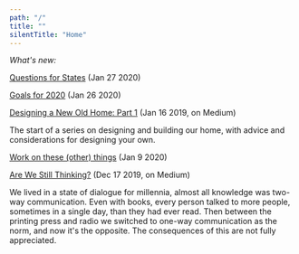 ```yaml
---
path: "/"
title: ""
silentTitle: "Home"
---
```


*What's new:*


[Questions for States](/questions-for-states) (Jan 27 2020)

[Goals for 2020](/goals2020) (Jan 26 2020)

[Designing a New Old Home: Part 1](https://medium.com/@simon.sarris/designing-a-new-old-home-part-1-cf298b58ed41) (Jan 16 2019, on Medium)

The start of a series on designing and building our home, with advice and considerations for designing your own.

[Work on these (other) things](/work-on) (Jan 9 2020)

[Are We Still Thinking?](https://medium.com/@simon.sarris/are-we-still-thinking-795bd9f4a658) (Dec 17 2019, on Medium)

We lived in a state of dialogue for millennia, almost all knowledge was two-way communication.
Even with books, every person talked to more people, sometimes in a single day, than they had ever read.
Then between the printing press and radio we switched to one-way communication as the norm,
and now it's the opposite. The consequences of this are not fully appreciated.



